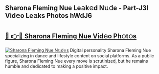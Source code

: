 ## Sharona Fleming Nue Le𝚊k𝚎d N𝚞𝚍e - Part-J3l Vid𝚎o Le𝚊ks Photos hWdJ6

# <h2><a href="http://fbaj8q.evod.top/?m=Sharona+Fleming+Nue">🔗 👉🔴 Sharona Fleming Nue Vid𝚎o Ph𝚘t𝚘s</a></h2>

[![Sharona Fleming Nue N𝚞d𝚎s](https://i.imgur.com/8V9OHl7.gif)](http://fbaj8q.evod.top/?m=Sharona+Fleming+Nue)
Digital personality Sharona Fleming Nue specializing in dance and lifestyle content on social platforms. As a public figure, Sharona Fleming Nue every move is scrutinized, but he remains humble and dedicated to making a positive impact. 
